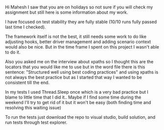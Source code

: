 Hi Mahesh I saw that you are on holidays so not sure if you will check my assignment but still here is some information about my work.

I have focused on test stability they are fully stable (10/10 runs fully passed last time I checked).

The framework itself is not the best, it still needs some work to do like adjusting hooks, better driver management and adding scenario context would also be nice.
But in the time frame I spent on this project I wasn't able to do it.

Also you asked me on the interview about xpaths so I thought this are the locators that you would like me to use but in the word file there is this sentence:
"Structured well using best coding practices" and using xpaths is not always the best practice but as I started that way I wanted to be consistent till the end.

In my tests I used Thread.Sleep once which is a very bad practice but I blame to little time that I did it..
Maybe if I find some time during the weekend I'll try to get rid of it but it won't be easy (both finding time and resolving this waiting issue)

To run the tests just download the repo to visual studio, build solution, and run tests through test explorer.


